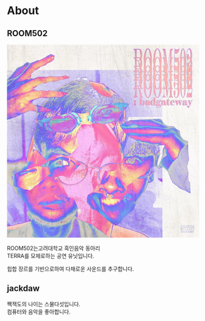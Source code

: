 # About

## ROOM502

![](.gitbook/assets/ddcover.jpg)

ROOM502는고려대학교 흑인음악 동아리   
TERRA를 모체로하는 공연 유닛입니다.  
  
힙합 장르를 기반으로하여 다채로운 사운드를 추구합니다.

## jackdaw

짹잭도의 나이는 스물다섯입니다.  
컴퓨터와 음악을 좋아합니다.



